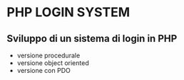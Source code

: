 # PHP LOGIN SYSTEM

## Sviluppo di un sistema di login in PHP

- versione procedurale
- versione object oriented
- versione con PDO